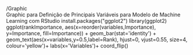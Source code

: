 /Graphic\
Graphic para Definição de Principais Variáveis para Modelo de Machine Learning com RStudio
install.packages("ggplot2")
library(ggplot2)
ggplot(rankImportance,
       aes(x=reorder(variables,Importance),
           y=Importance,
           fill=Importance)) +
  geom_bar(stat='identity') +
  geom_text(aes(x=variables,y=0.5,label=Rank),
            hjust=0,
            vjust=0.55,
            size=4,
            colour='yellow')+
  labs(x='Variables')+
  coord_flip()

